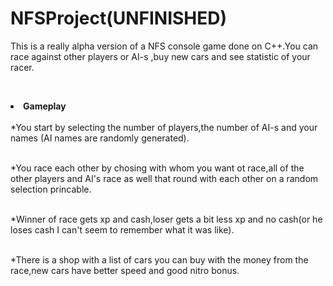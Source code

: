 # NFSProject(UNFINISHED)
This is a really alpha version of a NFS console game done on C++.You can race against other players or AI-s ,buy new cars and see
statistic of your racer.

</br><b><li>Gameplay</li></b>
</br>*You start by selecting the number of players,the number of AI-s and your names (AI names are randomly generated).

</br>*You race each other by chosing with whom you want ot race,all of the other players and AI's race as well that round with each other
on a random selection princable.

</br>*Winner of race gets xp and cash,loser gets a bit less xp and no cash(or he loses cash I can't seem to remember what it was like).

</br>*There is a shop with a list of cars you can buy with the money from the race,new cars have better speed and good nitro bonus.
